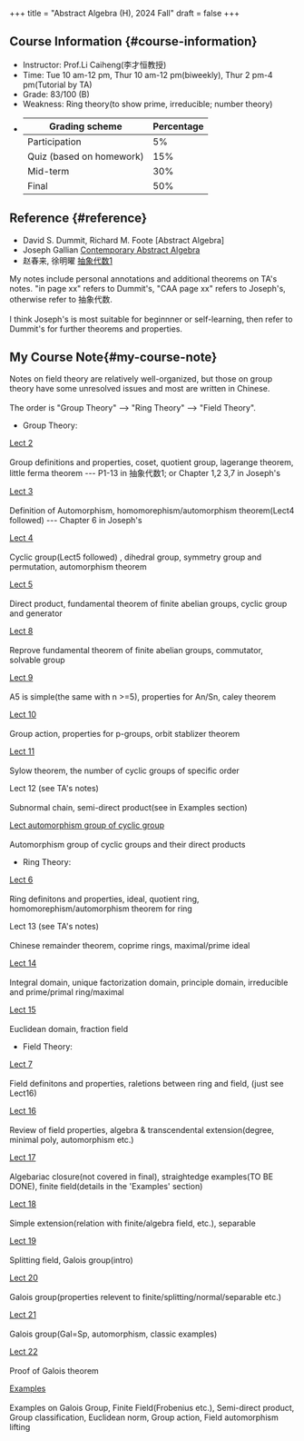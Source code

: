 +++
title = "Abstract Algebra (H), 2024 Fall"
draft = false
+++

## Course Information {#course-information}

-   Instructor: Prof.Li Caiheng(李才恒教授)
-   Time: Tue 10 am-12 pm, Thur 10 am-12 pm(biweekly), Thur 2 pm-4 pm(Tutorial by TA) 
-   Grade: 83/100 (B)
-   Weakness: Ring theory(to show prime, irreducible; number theory) 
-   | Grading scheme            | Percentage |
    |---------------------------|------------|
    | Participation             | 5%         |
    | Quiz (based on homework)  | 15%        |
    | Mid-term                  | 30%        |
    | Final                     | 50%        |        


## Reference {#reference}
 
-   David S. Dummit, Richard M. Foote [Abstract Algebra]
-   Joseph Gallian [Contemporary Abstract Algebra](./Contemporary-Abstract-Algebra.pdf)
-   赵春来, 徐明曜 [抽象代数1](./抽象代数1.pdf)

My notes include personal annotations and additional theorems on TA's notes. "in page xx" refers to Dummit's, "CAA page xx" refers to Joseph's, otherwise refer to 抽象代数.<br>   
I think Joseph's is most suitable for beginnner or self-learning, then refer to Dummit's for further theorems and properties.


## My Course Note{#my-course-note}
Notes on field theory are relatively well-organized, but those on group theory have some unresolved issues and most are written in Chinese. <br>   
The order is "Group Theory" --> "Ring Theory" --> "Field Theory". <br>   

-   Group Theory:

[Lect 2](./L2.pdf)<br>   
Group definitions and properties, coset, quotient group, lagerange theorem, little ferma theorem  --- P1-13 in 抽象代数1; or Chapter 1,2 3,7 in Joseph's<br>

[Lect 3](./L3.pdf)<br>   
Definition of Automorphism, homomorephism/automorphism theorem(Lect4 followed)  --- Chapter 6 in Joseph's<br>  

[Lect 4](./L4.pdf)<br>   
Cyclic group(Lect5 followed) , dihedral group, symmetry group and permutation, automorphism theorem<br>  

[Lect 5](./L5.pdf)<br>   
Direct product, fundamental theorem of finite abelian groups, cyclic group and generator<br>  

[Lect 8](./L8.pdf)<br>   
Reprove fundamental theorem of finite abelian groups, commutator, solvable group<br>  

[Lect 9](./L9.pdf)<br>   
A5 is simple(the same with n >=5), properties for An/Sn, caley theorem<br>  

[Lect 10](./L10.pdf)<br>   
Group action, properties for p-groups, orbit stablizer theorem<br>  

[Lect 11](./L11.pdf)<br>   
Sylow theorem, the number of cyclic groups of specific order<br>  

Lect 12 (see TA's notes)<br>   
Subnormal chain, semi-direct product(see in Examples section)<br>  

[Lect automorphism group of cyclic group](./automorphism-group-of-cyclic-group.pdf)<br>   
Automorphism group of cyclic groups and their direct products  

-   Ring Theory:   

[Lect 6](./L6.pdf)<br>   
Ring definitons and properties, ideal, quotient ring, homomorephism/automorphism theorem for ring<br>  

Lect 13 (see TA's notes)<br>   
Chinese remainder theorem, coprime rings, maximal/prime ideal<br>  

[Lect 14](./L14.pdf)<br>   
Integral domain, unique factorization domain, principle domain, irreducible and prime/primal ring/maximal<br>  

[Lect 15](./L15.pdf)<br>   
Euclidean domain, fraction field   

-   Field Theory:    

[Lect 7](./L7.pdf)<br>   
Field definitons and properties, raletions between ring and field, (just see Lect16)<br>  

[Lect 16](./L16.pdf)<br>   
Review of field properties, algebra & transcendental extension(degree, minimal poly, automorphism etc.)<br>  

[Lect 17](./L17.pdf)<br>   
Algebariac closure(not covered in final), straightedge examples(TO BE DONE), finite field(details in the 'Examples' section)<br>  

[Lect 18](./L18.pdf)<br>   
Simple extension(relation with finite/algebra field, etc.), separable<br>  

[Lect 19](./L19.pdf)<br>   
Splitting field, Galois group(intro)<br>  

[Lect 20](./L20.pdf)<br>   
Galois group(properties relevent to finite/splitting/normal/separable etc.)<br>  

[Lect 21](./L21.pdf)<br>   
Galois group(Gal=Sp, automorphism, classic examples)<br>

[Lect 22](./L22.pdf)<br>   
Proof of Galois theorem<br>  

[Examples](./examples.pdf)<br>   
Examples on Galois Group, Finite Field(Frobenius etc.), Semi-direct product, Group classification, Euclidean norm, Group action, Field automorphism lifting


